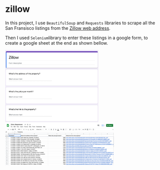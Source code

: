 # zillow

In this project, I use ```BeautifulSoup``` and ```Requests``` libraries to scrape all the San Fransisco listings from the [Zillow web address](https://www.zillow.com/homes/San-Francisco,-CA_rb/).

Then I used ```Selenium```library to enter these listings in a google form, to create a google sheet at the end as shown bellow.


<p align="left">
  <img src="https://github.com/devCharaf/zillow/blob/main/Images/googleForm.png" width="300" title="Google Sheet">
  <img src="https://github.com/devCharaf/zillow/blob/main/Images/googleSheet.png" width="350" title="Google Sheet">
</p>

